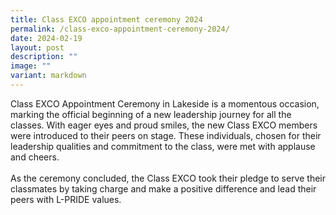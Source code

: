 ```yaml
---
title: Class EXCO appointment ceremony 2024
permalink: /class-exco-appointment-ceremony-2024/
date: 2024-02-19
layout: post
description: ""
image: ""
variant: markdown
---
```

Class EXCO Appointment Ceremony in Lakeside is a momentous occasion, marking the official beginning of a new leadership journey for all the classes.
With eager eyes and proud smiles, the new Class EXCO members were introduced to their peers on stage. These individuals, chosen for their leadership qualities and commitment to the class, were met with applause and cheers.<br><br>
As the ceremony concluded, the Class EXCO took their pledge to serve their classmates by taking charge and make a positive difference and lead their peers with L-PRIDE values.
